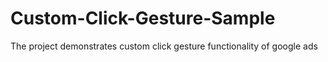 # Custom-Click-Gesture-Sample
The project demonstrates custom click gesture functionality of google ads

